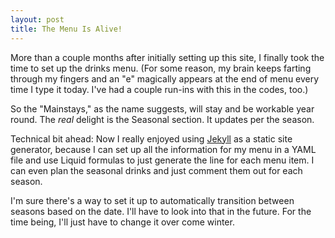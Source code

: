```yaml
---
layout: post
title: The Menu Is Alive!
---
```

More than a couple months after initially setting up this site, I finally took the time to set up the drinks menu. <!--more--> (For some reason, my brain keeps farting through my fingers and an "e" magically appears at the end of menu every time I type it today. I've had a couple run-ins with this in the codes, too.)

So the "Mainstays," as the name suggests, will stay and be workable year round. The *real* delight is the Seasonal section. It updates per the season. 

Technical bit ahead: Now I really enjoyed using [Jekyll](jekyllrb.com) as a static site generator, because I can set up all the information for my menu in a YAML file and use Liquid formulas to just generate the line for each menu item. I can even plan the seasonal drinks and just comment them out for each season.

I'm sure there's a way to set it up to automatically transition between seasons based on the date. I'll have to look into that in the future. For the time being, I'll just have to change it over come winter.